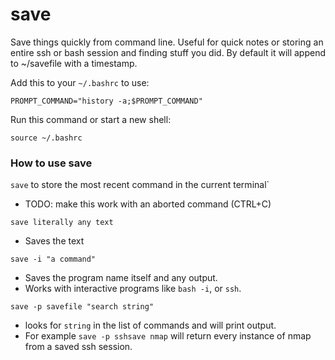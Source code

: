# save
Save things quickly from command line. Useful for quick notes or storing an entire ssh or bash session and finding stuff you did.
By default it will append to ~/savefile with a timestamp.

Add this to your `~/.bashrc` to use:

`PROMPT_COMMAND="history -a;$PROMPT_COMMAND"`

Run this command or start a new shell:

`source ~/.bashrc`

### How to use save
`save` to store the most recent command in the current terminal`
- TODO: make this work with an aborted command (CTRL+C)

`save literally any text`
- Saves the text

`save -i "a command"`
- Saves the program name itself and any output.
- Works with interactive programs like `bash -i`, or `ssh`.

`save -p savefile "search string"`
- looks for `string` in the list of commands and will print output.
- For example `save -p sshsave nmap` will return every instance of nmap from a saved ssh session.

